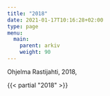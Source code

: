 ```yaml
---
title: "2018"
date: 2021-01-17T10:16:28+02:00
type: page
menu:
  main:
    parent: arkiv
    weight: 90
---
```


Ohjelma
Rastijahti, 2018, 

{{< partial "2018" >}}
